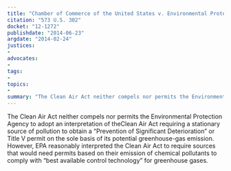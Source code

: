 ```yaml
---
title: "Chamber of Commerce of the United States v. Environmental Protection Agency"
citation: "573 U.S. 302"
docket: "12-1272"
publishdate: "2014-06-23"
argdate: "2014-02-24"
justices:
- 
advocates:
- 
tags:
- 
topics:
- 
summary: "The Clean Air Act neither compels nor permits the Environmental Protection Agency to adopt an interpretation of theClean Air Act requiring a stationary source of pollution to obtain a “Prevention of Significant Deterioration” or Title V permit on the sole basis of its potential greenhouse-gas emission. However, EPA reasonably interpreted the Clean Air Act to require sources that would need permits based on their emission of chemical pollutants to comply with “best available control technology” for greenhouse gases."
---
```

The Clean Air Act neither compels nor permits the Environmental Protection Agency to adopt an interpretation of theClean Air Act requiring a stationary source of pollution to obtain a “Prevention of Significant Deterioration” or Title V permit on the sole basis of its potential greenhouse-gas emission. However, EPA reasonably interpreted the Clean Air Act to require sources that would need permits based on their emission of chemical pollutants to comply with “best available control technology” for greenhouse gases.


